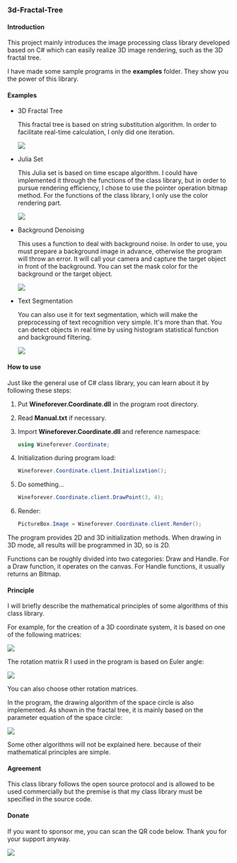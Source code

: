 ### 3d-Fractal-Tree

#### Introduction

This project mainly introduces the image processing class library developed based on C# which can easily realize 3D image rendering, such as the 3D fractal tree.

I have made some sample programs in the **examples** folder. They show you the power of this library.

#### Examples

- 3D Fractal Tree

  This fractal tree is based on string substitution algorithm. In order to facilitate real-time calculation, I only did one iteration.

  ![](http://106.15.93.194/assets/3d-fractal-tree.gif)

- Julia Set

  This Julia set is based on time escape algorithm. I could have implemented it through the functions of the class library, but in order to pursue rendering efficiency, I chose to use the pointer operation bitmap method. For the functions of the class library, I only use the color rendering part.

  ![](http://106.15.93.194/assets/Julia-set.png)

- Background Denoising

  This uses a function to deal with background noise. In order to use, you must prepare a background image in advance, otherwise the program will throw an error. It will call your camera and capture the target object in front of the background. You can set the mask color for the background or the target object.
  
  ![](http://106.15.93.194/assets/background-denoising.gif)
  
- Text Segmentation

  You can also use it for text segmentation, which will make the preprocessing of text recognition very simple. It's more than that. You can detect objects in real time by using histogram statistical function and background filtering.

  ![](http://106.15.93.194/assets/text-segmentation.png)

#### How to use

Just like the general use of C# class library, you can learn about it by following these steps:

1. Put **Wineforever.Coordinate.dll** in the program root directory.

2. Read **Manual.txt** if necessary.

3. Import **Wineforever.Coordinate.dll** and reference namespace:

   ```C#
   using Wineforever.Coordinate;
   ```

4. Initialization during program load:

   ```C#
   Wineforever.Coordinate.client.Initialization();
   ```

5. Do something...

   ```C#
   Wineforever.Coordinate.client.DrawPoint(3, 4);
   ```

6. Render:

   ```C#
   PictureBox.Image = Wineforever.Coordinate.client.Render();
   ```

The program provides 2D and 3D initialization methods. When drawing in 3D mode, all results will be programmed in 3D, so is 2D.

Functions can be roughly divided into two categories: Draw and Handle. For a Draw function, it operates on the canvas. For Handle functions, it usually returns an Bitmap.

#### Principle

I will briefly describe the mathematical principles of some algorithms of this class library.

For example, for the creation of a 3D coordinate system, it is based on one of the following matrices:

![](http://106.15.93.194/assets/Mathematical-principle-of-3D-coordinate-system.png)

The rotation matrix R I used in the program is based on Euler angle:

![](http://106.15.93.194/assets/Euler-angle-matrix.png)

You can also choose other rotation matrices.

In the program, the drawing algorithm of the space circle is also implemented. As shown in the fractal tree, it is mainly based on the parameter equation of the space circle:

![](http://106.15.93.194/assets/Circular-equation-of-space.png)

Some other algorithms will not be explained here. because of their mathematical principles are simple.

#### Agreement

This class library follows the open source protocol and is allowed to be used commercially but the premise is that my class library must be specified in the source code.

#### Donate

If you want to sponsor me, you can scan the QR code below. Thank you for your support anyway.

![](http://106.15.93.194/donate/donate.png)